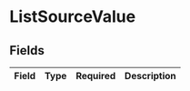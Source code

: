 # ListSourceValue


## Fields

| Field       | Type        | Required    | Description |
| ----------- | ----------- | ----------- | ----------- |